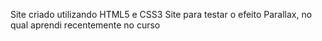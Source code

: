 Site criado utilizando HTML5 e CSS3
Site para testar o efeito Parallax, no qual aprendi recentemente no curso
